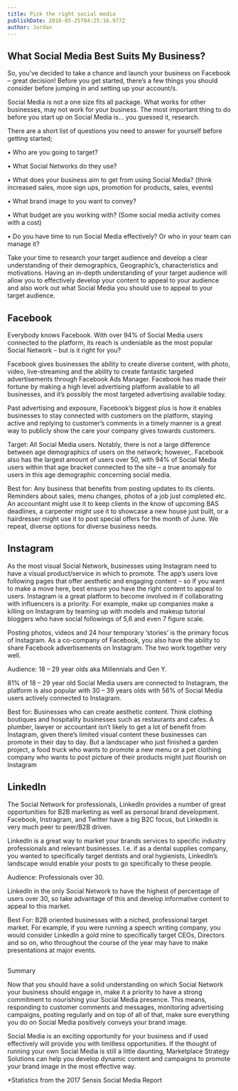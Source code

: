 ```yaml
---
title: Pick the right social media
publishDate: 2018-05-25T04:25:16.977Z
author: Jordan
---
```

## What Social Media Best Suits My Business?

So, you’ve decided to take a chance and launch your business on Facebook – great decision! Before you get started, there’s a few things you should consider before jumping in and setting up your account/s. 

Social Media is not a one size fits all package. What works for other businesses, may not work for your business. The most important thing to do before you start up on Social Media is... you guessed it, research. 

There are a short list of questions you need to answer for yourself before getting started;

•	Who are you going to target? 

•	What Social Networks do they use? 

•	What does your business aim to get from using Social Media? (think increased sales, more sign ups, promotion for products, sales, events) 

•	What brand image to you want to convey? 

•	What budget are you working with? (Some social media activity comes with a cost)

•	Do you have time to run Social Media effectively? Or who in your team can manage it? 

Take your time to research your target audience and develop a clear understanding of their demographics, Geographic’s, characteristics and motivations. Having an in-depth understanding of your target audience will allow you to effectively develop your content to appeal to your audience and also work out what Social Media you should use to appeal to your target audience.

## Facebook 

Everybody knows Facebook. With over 94% of Social Media users connected to the platform, its reach is undeniable as the most popular Social Network – but is it right for you?

Facebook gives businesses the ability to create diverse content, with photo, video, live-streaming and the ability to create fantastic targeted advertisements through Facebook Ads Manager. Facebook has made their fortune by making a high level advertising platform available to all businesses, and it’s possibly the most targeted advertising available today.

Past advertising and exposure, Facebook’s biggest plus is how it enables businesses to stay connected with customers on the platform, staying active and replying to customer’s comments in a timely manner is a great way to publicly show the care your company gives towards customers. 

Target: All Social Media users. Notably, there is not a large difference between age demographics of users on the network; however,. Facebook also has the largest amount of users over 50, with 94% of Social Media users within that age bracket connected to the site – a true anomaly for users in this age demographic concerning social media.

Best for: Any business that benefits from posting updates to its clients. Reminders about sales, menu changes, photos of a job just completed etc. An accountant might use it to keep clients in the know of upcoming BAS deadlines, a carpenter might use it to showcase a new house just built, or a hairdresser might use it to post special offers for the month of June. We repeat, diverse options for diverse business needs.

## Instagram 

As the most visual Social Network, businesses using Instagram need to have a visual product/service in which to promote. The app’s users love following pages that offer aesthetic and engaging content – so if you want to make a move here, best ensure you have the right content to appeal to users. Instagram is a great platform to become involved in if collaborating with influencers is a priority. For example, make up companies make a killing on Instagram by teaming up with models and makeup tutorial bloggers who have social followings of 5,6 and even 7 figure scale. 

Posting photos, videos and 24 hour temporary ‘stories’ is the primary focus of Instagram. As a co-company of Facebook, you also have the ability to share Facebook advertisements on Instagram. The two work together very well.

Audience: 18 – 29 year olds aka Millennials and Gen Y. 

81% of 18 – 29 year old Social Media users are connected to Instagram, the platform is also popular with 30 – 39 years olds with 56% of Social Media users actively connected to Instagram. 

Best for: Businesses who can create aesthetic content. Think clothing boutiques and hospitality businesses such as restaurants and cafes. A plumber, lawyer or accountant isn’t likely to get a lot of benefit from Instagram, given there’s limited visual content these businesses can promote in their day to day. But a landscaper who just finished a garden project, a food truck who wants to promote a new menu or a pet clothing company who wants to post picture of their products might just flourish on Instagram

## LinkedIn 

The Social Network for professionals, LinkedIn provides a number of great opportunities for B2B marketing as well as personal brand development. Facebook, Instragram, and Twitter have a big B2C focus, but LinkedIn is very much peer to peer/B2B driven.

LinkedIn is a great way to market your brands services to specific industry professionals and relevant businesses. I.e. if as a dental supplies company, you wanted to specifically target dentists and oral hygienists, LinkedIn’s landscape would enable your posts to go specifically to these people. 

Audience: Professionals over 30. 

LinkedIn in the only Social Network to have the highest of percentage of users over 30, so take advantage of this and develop informative content to appeal to this market. 

Best For: B2B oriented businesses with a niched, professional target market. For example, if you were running a speech writing company, you would consider LinkedIn a gold mine to specifically target CEOs, Directors and so on, who throughout the course of the year may have to make presentations at major events.

## Summary

Now that you should have a solid understanding on which Social Network your business should engage in, make it a priority to have a strong commitment to nourishing your Social Media presence. This means, responding to customer comments and messages, monitoring advertising campaigns, posting regularly and on top of all of that, make sure everything you do on Social Media positively conveys your brand image. 

Social Media is an exciting opportunity for your business and if used effectively will provide you with limitless opportunities. If the thought of running your own Social Media is still a little daunting, Marketplace Strategy Solutions can help you develop dynamic content and campaigns to promote your brand image in the most effective way. 

\*Statistics from the 2017 Sensis Social Media Report
